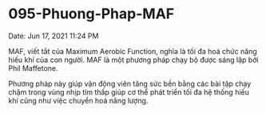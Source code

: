 # 095-Phuong-Phap-MAF

Date: Jun 17, 2021 11:24 PM

MAF, viết tắt của Maximum Aerobic Function, nghĩa là tối đa hoá chức năng hiếu khí của con người. MAF là một phương pháp chạy bộ được sáng lập bởi Phil Maffetone.

Phương pháp này giúp vận động viên tăng sức bền bằng các bài tập chạy chậm trong vùng nhịp tim thấp giúp cơ thể phát triển tối đa hệ thống hiếu khí cũng như việc chuyển hoá năng lượng.